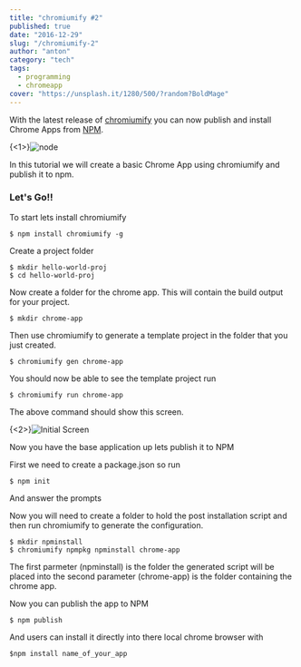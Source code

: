 ```yaml
---
title: "chromiumify #2"
published: true
date: "2016-12-29"
slug: "/chromiumify-2"
author: "anton"
category: "tech"
tags:
  - programming
  - chromeapp
cover: "https://unsplash.it/1280/500/?random?BoldMage"
---
```


With the latest release of [chromiumify](https://github.com/chromiumify/chromiumify) you can now publish and install Chrome Apps from [NPM](https://www.npmjs.com/).

{<1>}![node](https://www.npmjs.com/static/images/npm-logo.svg)


In this tutorial we will create a basic Chrome App using chromiumify and publish it to npm.

### Let's Go!!
To start lets install chromiumify
```
$ npm install chromiumify -g
```
Create a project folder 
```
$ mkdir hello-world-proj
$ cd hello-world-proj
```

Now create a folder for the chrome app. This will contain the build output for your project.
```
$ mkdir chrome-app
```

Then use chromiumify to generate a template project in the folder that you just created.

```
$ chromiumify gen chrome-app
```

You should now be able to see the template project run
```
$ chromiumify run chrome-app
```

The above command should show this screen. 

{<2>}![Initial Screen](http://i.imgur.com/EWcTOy9.png)


Now you have the base application up lets publish it to NPM

First we need to create a package.json so run 
```
$ npm init
```
And answer the prompts

Now you will need to create a folder to hold the post installation script and then run chromiumify to generate the configuration.

```
$ mkdir npminstall
$ chromiumify npmpkg npminstall chrome-app
```
The first parmeter (npminstall) is the folder the generated script will be placed into 
the second parameter (chrome-app) is the folder containing the chrome app. 

Now you can publish the app to NPM

```
$ npm publish
```
And users can install it directly into there local chrome browser with

```
$npm install name_of_your_app
```
